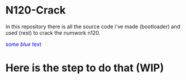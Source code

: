 # N120-Crack
In this repository there is all the source code i've made (bootloader) and used (rest) to crack the numwork n120.

<span style="color:blue">some *blue* text</span>
# Here is the step to do that (WIP)
